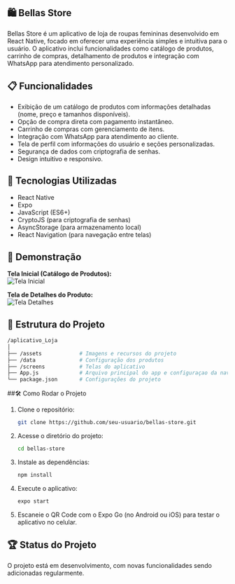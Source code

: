 ## 🛍️ Bellas Store
Bellas Store é um aplicativo de loja de roupas femininas desenvolvido em React Native, focado em oferecer uma experiência simples e intuitiva para o usuário. O aplicativo inclui funcionalidades como catálogo de produtos, carrinho de compras, detalhamento de produtos e integração com WhatsApp para atendimento personalizado.

## 📋 Funcionalidades
- Exibição de um catálogo de produtos com informações detalhadas (nome, preço e tamanhos disponíveis).
- Opção de compra direta com pagamento instantâneo.
- Carrinho de compras com gerenciamento de itens.
- Integração com WhatsApp para atendimento ao cliente.
- Tela de perfil com informações do usuário e seções personalizadas.
- Segurança de dados com criptografia de senhas.
- Design intuitivo e responsivo.

## 🚀 Tecnologias Utilizadas
- React Native
- Expo
- JavaScript (ES6+)
- CryptoJS (para criptografia de senhas)
- AsyncStorage (para armazenamento local)
- React Navigation (para navegação entre telas)

## 🎨 Demonstração
**Tela Inicial (Catálogo de Produtos):**  
![Tela Inicial](https://i.imgur.com/5YRBs6O.png)

**Tela de Detalhes do Produto:**  
![Tela Detalhes](https://i.imgur.com/zMb8QPB.png)

## 📂 Estrutura do Projeto

```bash
/aplicativo_Loja
│
├── /assets            # Imagens e recursos do projeto
├── /data              # Configuração dos produtos
├── /screens           # Telas do aplicativo
├── App.js             # Arquivo principal do app e configuraçao da navegação
└── package.json       # Configurações do projeto
```
##🛠️ Como Rodar o Projeto
1. Clone o repositório:
   ```bash
   git clone https://github.com/seu-usuario/bellas-store.git

2. Acesse o diretório do projeto:
   ```bash
   cd bellas-store

3. Instale as dependências:
   ```bash
   npm install

4. Execute o aplicativo:
   ```bash
   expo start

5. Escaneie o QR Code com o Expo Go (no Android ou iOS) para testar o aplicativo no celular.

## 🏆 Status do Projeto
O projeto está em desenvolvimento, com novas funcionalidades sendo adicionadas regularmente.
